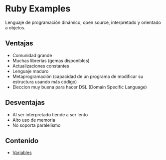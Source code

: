 # Ruby Examples

Lenguaje de programación dinámico, open source, interpretado y orientado a objetos.

## Ventajas

- Comunidad grande
- Muchas librerías (gemas disponibles)
- Actualizaciones constantes
- Lenguaje maduro
- Metaprogramación (capacidad de un programa de modificar su estructura usando más código)
- Eleccion muy buena para hacer DSL (Domain Specific Language)

## Desventajas

- Al ser interpretado tiende a ser lento
- Alto uso de memoria
- No soporta paralelismo

## Contenido

- [Variables]('01-variables.rb')
